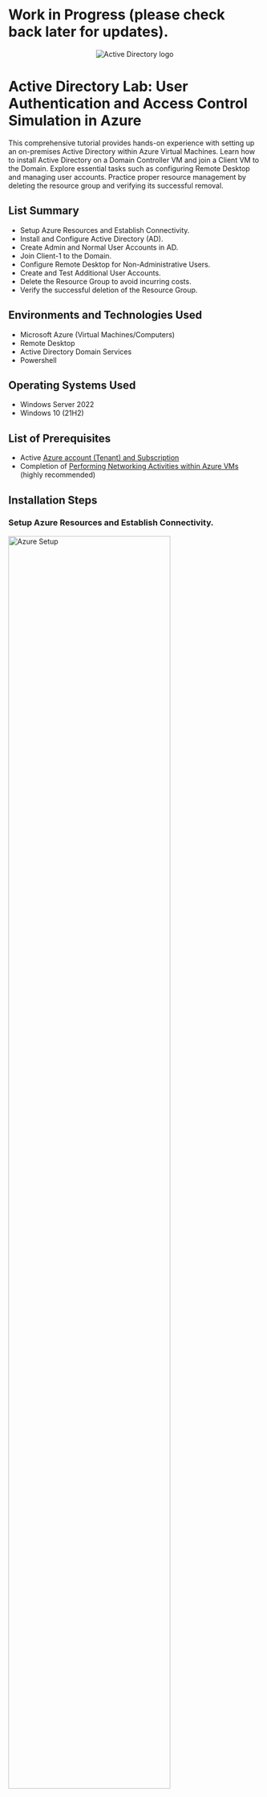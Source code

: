 <h1>Work in Progress (please check back later for updates).</h1>

<p align="center">
<img src="https://i.imgur.com/wHFQr4x.png" alt="Active Directory logo"/>
</p>

<h1>Active Directory Lab: User Authentication and Access Control Simulation in Azure</h1>
This comprehensive tutorial provides hands-on experience with setting up an on-premises Active Directory within Azure Virtual Machines. Learn how to install Active Directory on a Domain Controller VM and join a Client VM to the Domain. Explore essential tasks such as configuring Remote Desktop and managing user accounts. Practice proper resource management by deleting the resource group and verifying its successful removal.<br />

<h2>List Summary</h2>

- Setup Azure Resources and Establish Connectivity.
- Install and Configure Active Directory (AD).
- Create Admin and Normal User Accounts in AD.
- Join Client-1 to the Domain.
- Configure Remote Desktop for Non-Administrative Users.
- Create and Test Additional User Accounts.
- Delete the Resource Group to avoid incurring costs.
- Verify the successful deletion of the Resource Group.

<h2>Environments and Technologies Used</h2>

- Microsoft Azure (Virtual Machines/Computers)
- Remote Desktop
- Active Directory Domain Services
- Powershell

<h2>Operating Systems Used </h2>

- Windows Server 2022
- Windows 10</b> (21H2)

<h2>List of Prerequisites</h2>

- Active <a href="https://azure.microsoft.com/en-us/free/">Azure account (Tenant) and Subscription</a>
- Completion of <a href="https://github.com/kylesuzuki/net-activities/tree/main">Performing Networking Activities within Azure VMs</a> (highly recommended)

<h2>Installation Steps</h2>

<h3>Setup Azure Resources and Establish Connectivity.</h3>
<p>
<img src="https://i.imgur.com/DJmEXEB.png" height="80%" width="80%" alt="Azure Setup"/>
</p>
<h4>In Azure, create a Domain Controller VM (Windows Server 2022) named "DC-1" and configure its NIC Private IP address to Static.</h4>
<p>
<ol>
  <li>Search Virtual Machine</li>
    <ul>
      <li>A VM is like a network switch that is in the cloud</li>
    </ul>
  <li>Click Create; Click Azure virtual machine</li>
  <li>Choose your Subscription (i.e. Azure subscription 1)</li>
  <li>For Resource group, click "Create new" and write a name (i.e. AD-Lab)</li>
  <li>Name your virtual machine (i.e. DC-1)
    <ul>
      <li>This stands for Domain Controller, which is just a server or a computer that has an active directory installed on it.</li>
    </ul>
  </li>
  <li>Pick a Region where the virtual machine is being created (i.e. (US) West US 3)</li>
  <li>Ensure Availability options is "No infrastructure redundancy required"</li>
  <li>Click Image and choose Windows Server 2022 Datacenter: Azure Edition - Gen2 (free services eligible)</li>
  <li>Click Size and choose Standard_E2s_v3 - 2 vcpus, 16 GiB memory ($159.14/month)</li>
  <li>Set Username (i.e. labuser)</li>
  <li>Set Password (i.e. Password1)</li>
  <li>Click Review + create
    <ul>
      <li>If you get a validation error for Networking, just click on the Networking tab and then go back to Review + create</li>
    </ul>
  </li>
  <li>Click Create
    <ul>
      <li>Take note of the Resource Group and Virtual Network (Vnet) that get created at this time</li>
    </ul>
  </li> 
  <li>Open DC-1</li>
  <li>Click Networking</li>
  <li>Click the Network Interface (aka NIC; should say something like dc-1755)</li>
  <li>Click IP configurations</li>
  <li>Click ipconfig1</li>
  <li>Change Assignment from Dynamic to Static
    <ul>
      <li>Static means the IP address is always going to be this and it is not going to change (i.e. regardless of if we turn the computer off and leave it off for like a year and turn it back on).</li>
    </ul>
  </li>
  <li>Click Save</li>
</ol>
</p>
<h4>Create a Client VM (Windows 10) named "Client-1", ensuring that you use the same Resource group and Vnet as DC-1.</h4>
<p>
<ol>
  <li>Search Virtual Machine</li>
  <li>Click Create; Click Azure virtual machine</li>
  <li>Choose your Subscription (i.e. Azure subscription 1)</li>
  <li>Choose your resource group (i.e. AD-Lab)</li>
  <li>Name your virtual machine (i.e. Client-1)</li>
  <li>Pick a Region where the virtual machine is being created (i.e. (US) West US 3)</li>
  <li>Ensure Availability options is “No infrastructure redundancy required”</li>
  <li>Click Image and choose Windows 10 Pro, version 21H2 - Gen2 (free services eligible)</li>
  <li>Click Size and choose Standard_E2s_v3 - 2 vcpus, 16 GiB memory ($91.98/month)</li>
  <li>Set Username (i.e. labuser)</li>
  <li>Set Password (i.e. Password1)</li>
  <li>Click Next; Leave all the Disk options as it is; Click Next</li>
  <li>Ensure Virtual network is set to DC-1-vnet</li>
  <li>Ensure Subnet is set to default (10.0.0.0/24)</li>
  <li>Wait for validation on Review + create then click create</li>
  <li>Click Review + create</li>
  <li>Click Create</li>
</ol>
</p>
<h4>Using Remote Desktop, log into Client-1 and initiate a perpetual ping to DC-1's private IP address.</h4>
<p>
<ol>
  <li>Open Client-1</li>
  <li>Copy the Public IP address</li>
  <li>Open the Remote Desktop Connection application on your computer</li>
  <li>Paste the Public IP address</li>
  <li>Click Connect</li>
  <li>Enter credentials (i.e. Username: labuser and Password: Password1)
    <ul>
      <li>If you do not see an option to enter credentials, click More choices, then click Use a different account.</li>
    </ul>
  </li>
  <li>A warning message may pop up saying that it’s not trustworthy, just click Yes</li>
  <li>A "Choose privacy settings for your device" message may pop up, just set all to No and click accept</li>
  <li>Back on your actual computer, Search Virtual Machine</li>
  <li>Click DC-1</li>
  <li>Copy the Private IP address</li>
  <li>Go back into your Client-1 Remote Desktop Connection</li>
  <li>Open Command Prompt</li>
  <li>Type "ping -t (and paste the private IP address)" then press enter
    <ul>
      <li>ping -t is a perpetual ping that will keep going forever until you stop it</li>
      <li>Notice the requests time out because DC-1’s Windows Firewall is blocking ICMP traffic.</li>
    </ul>
  </li>
  <li>Press Ctrl + C to stop the perpetual ping</li>
</ol>
</p>
<h4>Open a second Remote Desktop window and log into DC-1 to enable ICMPv4.</h4>
<p>
<ol>
  <li>Back in Azure, open DC-1</li>
  <li>Copy the Public IP address</li>
  <li>Open another window of the Remote Desktop Connection application on your computer</li>
  <li>Paste the Public IP address</li>
  <li>Click Connect
    <ul>
      <li>Note: If you ever get confused which remote desktop connection window is DC-1 or Client-1, you can open the Command Prompt, type "hostname", and click enter to see which one you are in.</li>
    </ul>
  </li>
  <li>Enter credentials (i.e. Username: labuser and Password: Password1)</li>
  <li>A warning message may pop up saying that it’s not trustworthy, just click Yes</li>
  <li>Once logged in, in the "Type here to search" section (bottom left corner of the screen), search wf.msc and open the search result
    <ul>
      <li>wf stands for Windows Firewall; msc stands for Microsoft Management Console</li>
      <li>Alternatively, search Windows Defender Firewall with Advanced Security and open search result</li>
    </ul>
  </li>
  <li>The Server Manager application should automatically pop up. If it doesn’t, you can search Server Manager in the "Type here to search" section (bottom left corner of the screen) and open the search result</li>
  <li>Click Inbound Rules</li>
  <li>Click Protocol (to sort the inbound rules by protocol type)</li>
  <li>Look for the following two inbound rules named "Core Networking Diagnostics - ICMP Echo Request (ICMPv4-In)" using ICMPv4 protocol and right click them, then click Enable rule</li>
    <ul>
      <li>ICMP is the protocol that ping uses, so we are allowing Client-1 to be able to ping DC-1</li>
    </ul>
</ol>
</p>
<h4>Monitor the ping from Client-1 to confirm its successful execution.</h4>
<p>
<ol>
  <li>Go back into your Client-1 Remote Desktop Connection</li>
  <li>Open Command Prompt</li>
  <li>Type "ping -t (and paste the private IP address)" then press enter</li>
    <ul>
      <li>Notice the requests are no longer timed out because DC-1’s Windows Firewall is no longer blocking ICMP traffic.</li>
    </ul>
  <li>Press Ctrl + C to stop the perpetual ping.</li>
</ol>
</p>

<h3>Install and Configure Active Directory (AD).</h3>
<p>
<img src="https://i.imgur.com/DJmEXEB.png" height="80%" width="80%" alt="AD Installation"/>
</p>
<h4>Install Active Directory Domain Services in DC-1.</h4>
<p>
<ol>
  
</ol>
</p>
<h4>Promote DC-1 to a Domain Controller and set up a new forest.</h4>
<p>
<ol>
  
</ol>
</p>

<h3>Create Admin and Normal User Accounts in AD.</h3>
<p>
<img src="https://i.imgur.com/DJmEXEB.png" height="80%" width="80%" alt="AD Account Creation"/>
</p>
<p>
<ol>
  <li>Open Active Directory Users and Computers (ADUC) and create two Organizational Units (OU) called "_EMPLOYEES" and "_ADMINS".</li>
  <li>Create and add a new admin to the "Domain Admins" Security Group.</li>
  <li>Log out of DC-1, then log back in as the new admin.</li>
</ol>
</p>

<h3>Join Client-1 to the Domain.</h3>
<p>
<img src="https://i.imgur.com/DJmEXEB.png" height="80%" width="80%" alt="Client to Domain"/>
</p>
<p>
<ol>
  <li>In Azure, set Client-1's DNS settings to DC-1's NIC Private IP address and then restart Client-1.</li>
  <li>Using Remote Desktop, log back into Client-1 as the original local admin and join Client-1 to the domain.</li>
</ol>
</p>

<h3>Configure Remote Desktop for Non-Administrative Users.</h3>
<p>
<img src="https://i.imgur.com/DJmEXEB.png" height="80%" width="80%" alt="RD Configuration"/>
</p>
<p>
<ol>
  <li>Using Remote Desktop, log back into Client-1 as the new admin and allow "domain users" access to Remote Desktop.</li>
</ol>
</p>

<h3>Create and Test Additional User Accounts.</h3>
<p>
<img src="https://i.imgur.com/DJmEXEB.png" height="80%" width="80%" alt="Account Testing"/>
</p>
<p>
<ol>
  <li>Using Remote Desktop, log back into DC-1 as the new admin and create additional users using this <a href="https://github.com/joshmadakor1/AD_PS/blob/master/Generate-Names-Create-Users.ps1">code</a> in Powershell.</li>
  <li>Open a second Remote Desktop window and log into Client-1 with one of the generated user accounts.</li>
  <li>Unlock a user account with excessive incorrect password attempts.</li>
  <li>Reset a user account's password.</li>
  <li>Disable and enable a user account.</li>
</ol>
</p>

<h3>Delete the Resource Groups created earlier to avoid incurring costs.</h3>
<p>
<img src="https://i.imgur.com/DJmEXEB.png" height="80%" width="80%" alt="Delete RG"/>
</p>
<p>
To delete the Resource Group, follow these steps: search "Resource Group", click on the resource group (e.g., **), click 'Delete resource group', then type or copy and paste the name of your resource group (e.g., RG-Lab-2) to confirm the deletion. Click 'Delete'.

Repeat these steps for the ** resource group that was automatically created earlier as well.
</p>

<h3>Verify the successful deletion of the Resource Groups.</h3>
<p>
<img src="https://i.imgur.com/DJmEXEB.png" height="80%" width="80%" alt="Delete Verified"/>
</p>
<p>
To verify the successful deletion of the Resource Groups, search "Resource Group" and confirm that your specified resource groups (e.g., ** and **) are no longer listed.
</p>
